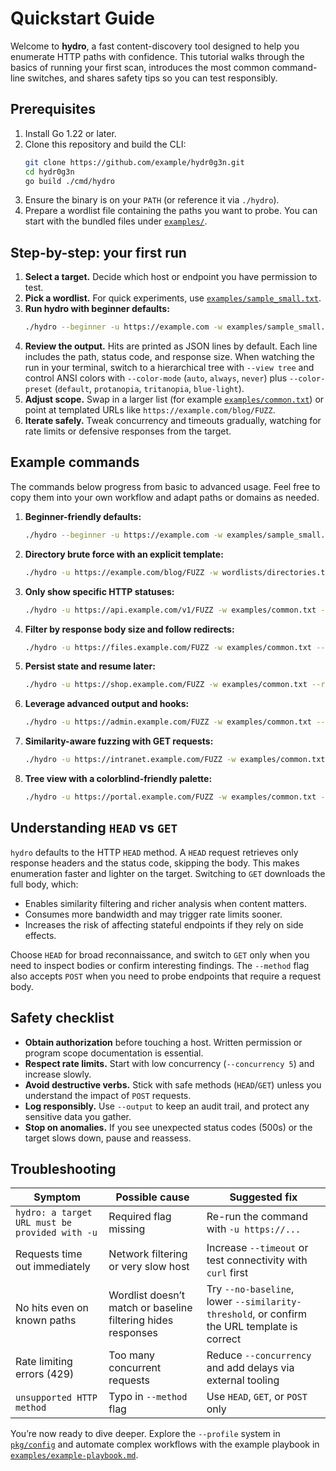 # Quickstart Guide

Welcome to **hydro**, a fast content-discovery tool designed to help you enumerate HTTP paths with confidence. This tutorial walks through the basics of running your first scan, introduces the most common command-line switches, and shares safety tips so you can test responsibly.

## Prerequisites

1. Install Go 1.22 or later.
2. Clone this repository and build the CLI:
   ```bash
   git clone https://github.com/example/hydr0g3n.git
   cd hydr0g3n
   go build ./cmd/hydro
   ```
3. Ensure the binary is on your `PATH` (or reference it via `./hydro`).
4. Prepare a wordlist file containing the paths you want to probe. You can start with the bundled files under [`examples/`](../examples/).

## Step-by-step: your first run

1. **Select a target.** Decide which host or endpoint you have permission to test.
2. **Pick a wordlist.** For quick experiments, use [`examples/sample_small.txt`](../examples/sample_small.txt).
3. **Run hydro with beginner defaults:**
   ```bash
   ./hydro --beginner -u https://example.com -w examples/sample_small.txt
   ```
4. **Review the output.** Hits are printed as JSON lines by default. Each line includes the path, status code, and response size. When watching the run in your terminal, switch to a hierarchical tree with `--view tree` and control ANSI colors with `--color-mode` (`auto`, `always`, `never`) plus `--color-preset` (`default`, `protanopia`, `tritanopia`, `blue-light`).
5. **Adjust scope.** Swap in a larger list (for example [`examples/common.txt`](../examples/common.txt)) or point at templated URLs like `https://example.com/blog/FUZZ`.
6. **Iterate safely.** Tweak concurrency and timeouts gradually, watching for rate limits or defensive responses from the target.

## Example commands

The commands below progress from basic to advanced usage. Feel free to copy them into your own workflow and adapt paths or domains as needed.

1. **Beginner-friendly defaults:**
   ```bash
   ./hydro --beginner -u https://example.com -w examples/sample_small.txt
   ```
2. **Directory brute force with an explicit template:**
   ```bash
   ./hydro -u https://example.com/blog/FUZZ -w wordlists/directories.txt --method GET
   ```
3. **Only show specific HTTP statuses:**
   ```bash
   ./hydro -u https://api.example.com/v1/FUZZ -w examples/common.txt --match-status 200,204,403
   ```
4. **Filter by response body size and follow redirects:**
   ```bash
   ./hydro -u https://files.example.com/FUZZ -w examples/common.txt --filter-size 200-1024 --follow-redirects
   ```
5. **Persist state and resume later:**
   ```bash
   ./hydro -u https://shop.example.com/FUZZ -w examples/common.txt --resume runs/shop.sqlite --run-id nightly
   ```
6. **Leverage advanced output and hooks:**
   ```bash
   ./hydro -u https://admin.example.com/FUZZ -w examples/common.txt --output results.jsonl --output-format jsonl --pre-hook './scripts/auth.sh'
   ```
7. **Similarity-aware fuzzing with GET requests:**
   ```bash
   ./hydro -u https://intranet.example.com/FUZZ -w examples/common.txt --method GET --similarity-threshold 0.4 --show-similarity
   ```
8. **Tree view with a colorblind-friendly palette:**
   ```bash
   ./hydro -u https://portal.example.com/FUZZ -w examples/common.txt --view tree --color-mode always --color-preset protanopia
   ```

## Understanding `HEAD` vs `GET`

`hydro` defaults to the HTTP `HEAD` method. A `HEAD` request retrieves only response headers and the status code, skipping the body. This makes enumeration faster and lighter on the target. Switching to `GET` downloads the full body, which:

- Enables similarity filtering and richer analysis when content matters.
- Consumes more bandwidth and may trigger rate limits sooner.
- Increases the risk of affecting stateful endpoints if they rely on side effects.

Choose `HEAD` for broad reconnaissance, and switch to `GET` only when you need to inspect bodies or confirm interesting findings. The `--method` flag also accepts `POST` when you need to probe endpoints that require a request body.

## Safety checklist

- **Obtain authorization** before touching a host. Written permission or program scope documentation is essential.
- **Respect rate limits.** Start with low concurrency (`--concurrency 5`) and increase slowly.
- **Avoid destructive verbs.** Stick with safe methods (`HEAD`/`GET`) unless you understand the impact of `POST` requests.
- **Log responsibly.** Use `--output` to keep an audit trail, and protect any sensitive data you gather.
- **Stop on anomalies.** If you see unexpected status codes (500s) or the target slows down, pause and reassess.

## Troubleshooting

| Symptom | Possible cause | Suggested fix |
|---------|----------------|----------------|
| `hydro: a target URL must be provided with -u` | Required flag missing | Re-run the command with `-u https://...` |
| Requests time out immediately | Network filtering or very slow host | Increase `--timeout` or test connectivity with `curl` first |
| No hits even on known paths | Wordlist doesn’t match or baseline filtering hides responses | Try `--no-baseline`, lower `--similarity-threshold`, or confirm the URL template is correct |
| Rate limiting errors (429) | Too many concurrent requests | Reduce `--concurrency` and add delays via external tooling |
| `unsupported HTTP method` | Typo in `--method` flag | Use `HEAD`, `GET`, or `POST` only |

You’re now ready to dive deeper. Explore the `--profile` system in [`pkg/config`](../pkg/config) and automate complex workflows with the example playbook in [`examples/example-playbook.md`](../examples/example-playbook.md).
